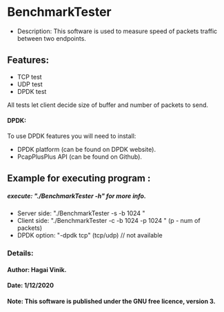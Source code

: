 # BenchmarkTester
* Description: This software is used to measure speed of packets traffic between two endpoints.
## Features:
* TCP test
* UDP test
* DPDK test 

All tests let client decide size of buffer and number of packets to send.

#### DPDK: 
To use DPDK features you will need to install:
* DPDK platform (can be found on DPDK website).
* PcapPlusPlus API (can be found on Github).

## Example  for executing program :
##### execute: "./BenchmarkTester -h" for more info.
* Server side: "./BenchmarkTester -s -b 1024 "
* Client side: "./BenchmarkTester -c -b 1024 -p 1024 " (p - num of packets)
* DPDK option: "-dpdk tcp" (tcp/udp) // not available

### Details:
#### Author: Hagai Vinik.
#### Date: 1/12/2020
#### Note: This software is published under the GNU free licence, version 3.
